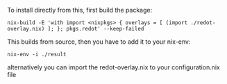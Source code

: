 To install directly from this, first build the package:
```
nix-build -E 'with import <nixpkgs> { overlays = [ (import ./redot-overlay.nix) ]; }; pkgs.redot' --keep-failed
```
This builds from source, then you have to add it to your nix-env:
```
nix-env -i ./result
```
alternatively you can import the redot-overlay.nix to your configuration.nix file 
